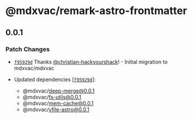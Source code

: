 # @mdxvac/remark-astro-frontmatter

## 0.0.1

### Patch Changes

- [`f95929d`](https://github.com/mdxvac/mdxvac/commit/f95929d036c4273700f5fa632b67d359a8c1d814) Thanks [@christian-hackyourshack](https://github.com/christian-hackyourshack)! - Initial migration to mdxvac/mdxvac

- Updated dependencies [[`f95929d`](https://github.com/mdxvac/mdxvac/commit/f95929d036c4273700f5fa632b67d359a8c1d814)]:
  - @mdxvac/deep-merge@0.0.1
  - @mdxvac/fs-utils@0.0.1
  - @mdxvac/mem-cache@0.0.1
  - @mdxvac/vfile-astro@0.0.1

